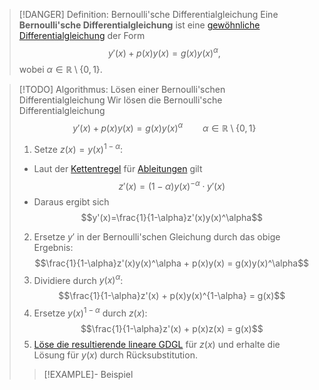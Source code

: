 > [!DANGER] Definition: Bernoulli'sche Differentialgleichung
> Eine **Bernoulli'sche Differentialgleichung** ist eine [gewöhnliche Differentialgleichung](Gewöhnliche%20Differentialgleichung.md) der Form
> $$y'(x) + p(x)y(x) = g(x)y(x)^\alpha,$$
> wobei $\alpha\in\mathbb{R}\setminus \{0,1\}$.

> [!TODO] Algorithmus: Lösen einer Bernoulli'schen Differentialgleichung
> Wir lösen die Bernoulli'sche Differentialgleichung
> $$y'(x) + p(x)y(x) = g(x)y(x)^\alpha \qquad \alpha\in\mathbb{R}\setminus \{0,1\}$$
> 1. Setze $z(x) = y(x)^{1-\alpha}$:
> - Laut der [Kettentregel](../../Differentiation/Rechenregeln%20für%20Ableitungen.md) für [Ableitungen](../../Differentiation/Ableitung%20und%20Differenzierbarkeit.md) gilt
> $$z'(x) = (1-\alpha)y(x)^{-\alpha}\cdot y'(x)$$
> - Daraus ergibt sich
> $$y'(x)=\frac{1}{1-\alpha}z'(x)y(x)^\alpha$$
> 
> 2. Ersetze $y'$ in der Bernoulli'schen Gleichung durch das obige Ergebnis:
> $$\frac{1}{1-\alpha}z'(x)y(x)^\alpha + p(x)y(x) = g(x)y(x)^\alpha$$
> 3. Dividiere durch $y(x)^\alpha$:
> $$\frac{1}{1-\alpha}z'(x) + p(x)y(x)^{1-\alpha} = g(x)$$
> 4. Ersetze $y(x)^{1-\alpha}$ durch $z(x)$:
> $$\frac{1}{1-\alpha}z'(x) + p(x)z(x) = g(x)$$
> 5. [Löse die resultierende lineare GDGL](Lineare%20GDGL/Lineare%20GDGL%20erster%20Ordnung/Lösen%20von%20linearen%20GDGL%20erster%20Ordnung.md) für $z(x)$ und erhalte die Lösung für $y(x)$ durch Rücksubstitution.
> 
> > [!EXAMPLE]- Beispiel